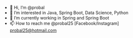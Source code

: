- 👋 Hi, I’m @probal
- 👀 I’m interested in Java, Spring Boot, Data Science, Python 
- 🌱 I’m currently working in Spring and Spring Boot
- 📫 How to reach me @probal25 [Facebook/Instagram] probal25@hotmail.com

<!---
probal25/probal25 is a ✨ special ✨ repository because its `README.md` (this file) appears on your GitHub profile.
You can click the Preview link to take a look at your changes.
--->
